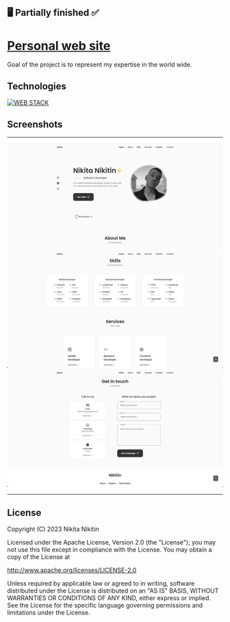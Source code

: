 ## 🖥 Partially finished ✅

# [Personal web site](https://ninisee.com/)

Goal of the project is to represent my expertise in the world wide.

## Technologies

[![WEB STACK](https://skills.thijs.gg/icons?i=js,html,css,react)](https://skills.thijs.gg)


## Screenshots

-----------------------------------------------------

<p align="center">
  <img src="top.png">
  <img src="mid.png">
  <img src="bot.png">
</p>

-----------------------------------------------------

## License

Copyright (C) 2023 Nikita Nikitin

Licensed under the Apache License, Version 2.0 (the "License");
you may not use this file except in compliance with the License.
You may obtain a copy of the License at

http://www.apache.org/licenses/LICENSE-2.0

Unless required by applicable law or agreed to in writing, software
distributed under the License is distributed on an "AS IS" BASIS,
WITHOUT WARRANTIES OR CONDITIONS OF ANY KIND, either express or implied.
See the License for the specific language governing permissions and
limitations under the License.
